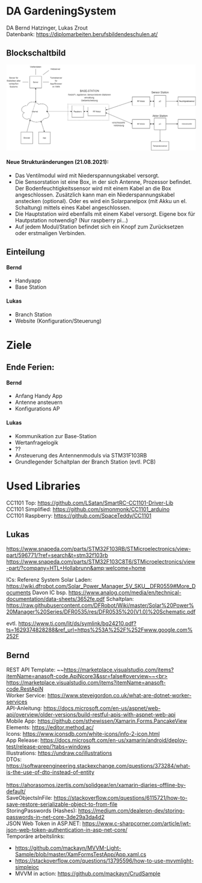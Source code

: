 # DA GardeningSystem
DA Bernd Hatzinger, Lukas Zrout<br>
Datenbank: https://diplomarbeiten.berufsbildendeschulen.at/

## Blockschaltbild
<img src="./Aufgabenstellung/SmartGardeningSystem_V3.png">

#### Neue Strukturänderungen (21.08.2021):
- Das Ventilmodul wird mit Niederspannungskabel versorgt.
- Die Sensorstation ist eine Box, in der sich Antenne, Prozessor befindet. 
Der Bodenfeuchtigkeitssensor wird mit einem Kabel an die Box angeschlossen. 
Zusätzlich kann man ein Niederspannungskabel anstecken (optional). Oder es wird ein Solarpanelpox (mit Akku un el. Schaltung) mittels eines Kabel angeschlossen.
- Die Hauptstation wird ebenfalls mit einem Kabel versorgt. Eigene box für Hautpstation notwendig? (Nur raspberry pi...)
- Auf jedem Modul/Station befindet sich ein Knopf zum Zurücksetzen oder erstmaligen Verbinden.

## Einteilung
#### Bernd
- Handyapp
- Base Station
#### Lukas
- Branch Station
- Website (Konfiguration/Steuerung)

# Ziele
## Ende Ferien:
#### Bernd
- Anfang Handy App
- Antenne ansteuern
- Konfigurations AP
#### Lukas
- Kommunikation zur Base-Station
- Wertanfragelogik
- ??
- Ansteuerung des Antennenmoduls via STM31F103RB
- Grundlegender Schaltplan der Branch Station (evtl. PCB)

# Used Libraries
CC1101 Top: https://github.com/LSatan/SmartRC-CC1101-Driver-Lib<br>
CC1101 Simplified: https://github.com/simonmonk/CC1101_arduino<br>
CC1101 Raspberry: https://github.com/SpaceTeddy/CC1101<br>

## Lukas
https://www.snapeda.com/parts/STM32F103RB/STMicroelectronics/view-part/596771/?ref=search&t=stm32f103rb
https://www.snapeda.com/parts/STM32F103C8T6/STMicroelectronics/view-part/?company=HTL+Hollabrunn&amp;welcome=home

ICs:
Referenz System Solar Laden: https://wiki.dfrobot.com/Solar_Power_Manager_5V_SKU__DFR0559#More_Documents
Davon IC bsp. https://www.analog.com/media/en/technical-documentation/data-sheets/3652fe.pdf
Schaltplan: https://raw.githubusercontent.com/DFRobot/Wiki/master/Solar%20Power%20Manager%20Series/DFR0535/res/DFR0535%20(V1.0)%20Schematic.pdf

evtl. https://www.ti.com/lit/ds/symlink/bq24210.pdf?ts=1629374828288&ref_url=https%253A%252F%252Fwww.google.com%252F
## Bernd
REST API Template: ~~https://marketplace.visualstudio.com/items?itemName=anasoft-code.ApiNcore3&ssr=false#overview~~<br>
                   https://marketplace.visualstudio.com/items?itemName=anasoft-code.RestApiN<br>
Worker Service: https://www.stevejgordon.co.uk/what-are-dotnet-worker-services<br>
API-Anleitung: https://docs.microsoft.com/en-us/aspnet/web-api/overview/older-versions/build-restful-apis-with-aspnet-web-api<br>
Mobile App: https://github.com/sthewissen/Xamarin.Forms.PancakeView<br>
Elements: https://editor.method.ac/<br>
Icons: https://www.iconsdb.com/white-icons/info-2-icon.html<br>
App Release: https://docs.microsoft.com/en-us/xamarin/android/deploy-test/release-prep/?tabs=windows<br>
Illustrations: https://undraw.co/illustrations<br>
DTOs: https://softwareengineering.stackexchange.com/questions/373284/what-is-the-use-of-dto-instead-of-entity<br><br>
https://ahorasomos.izertis.com/solidgear/en/xamarin-diaries-offline-by-default/<br>
SaveObjectsInFile: https://stackoverflow.com/questions/6115721/how-to-save-restore-serializable-object-to-from-file<br>
StoringPasswords (Hashes): https://medium.com/dealeron-dev/storing-passwords-in-net-core-3de29a3da4d2<br>
JSON Web Token in ASP.NET: https://www.c-sharpcorner.com/article/jwt-json-web-token-authentication-in-asp-net-core/<br>
Temporäre arbeitslinks:<br>
- https://github.com/mackayn/MVVM-Light-Sample/blob/master/XamFormsTestApp/App.xaml.cs
- https://stackoverflow.com/questions/13795596/how-to-use-mvvmlight-simpleioc
- MVVM in action: https://github.com/mackayn/CrudSample
